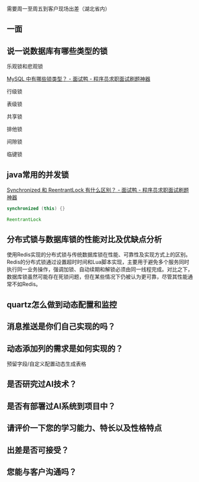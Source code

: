 需要周一至周五到客户现场出差（湖北省内）



## 一面



## 说一说数据库有哪些类型的锁

乐观锁和悲观锁



[MySQL 中有哪些锁类型？ - 面试鸭 - 程序员求职面试刷题神器](https://www.mianshiya.com/question/1780933295500980225)

行级锁

表级锁

共享锁

排他锁

间隙锁

临键锁



## java常用的并发锁

[Synchronized 和 ReentrantLock 有什么区别？ - 面试鸭 - 程序员求职面试刷题神器](https://www.mianshiya.com/question/1780933294976692225)

```java
synchronized (this) {}
    
ReentrantLock
```



## 分布式锁与数据库锁的性能对比及优缺点分析

使用Redis实现的分布式锁与传统数据库锁在性能、可靠性及实现方式上的区别。Redis的分布式锁通过设置超时时间和Lua脚本实现，主要用于避免多个服务同时执行同一业务操作，强调加锁、自动续期和解锁必须由同一线程完成。对比之下，数据库锁虽然可能存在死锁问题，但在某些情况下仍被认为更可靠，尽管其性能通常不如Redis。



## quartz怎么做到动态配置和监控





## 消息推送是你们自己实现的吗？



## 动态添加列的需求是如何实现的？

预留字段/自定义配置动态生成表格



## 是否研究过AI技术？



## 是否有部署过AI系统到项目中？





## 请评价一下您的学习能力、特长以及性格特点



## 出差是否可接受？



## 您能与客户沟通吗？